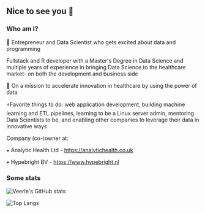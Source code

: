 ## Nice to see you 👋

### Who am I?

🚀 Entrepreneur and Data Scientist who gets excited about data and programming

Fullstack and R developer with a Master's Degree in Data Science and multiple years of experience in bringing Data Science to the healthcare market- on both the development and business side

💚 On a mission to accelerate innovation in healthcare by using the power of data

⚡️Favorite things to do: web application development, building machine learning and ETL pipelines, learning to be a Linux server admin, mentoring Data Scientists to be, and enabling other companies to leverage their data in innovative ways

Company (co-)owner at:

▪️ Analytic Health Ltd - https://analytichealth.co.uk

▪️ Hypebright BV - https://www.hypebright.nl

### Some stats

![Veerle's GitHub stats](https://github-readme-stats-git-master-hypebright.vercel.app/api?username=hypebright&show_icons=true&count_private=true&role=ORGANIZATION_MEMBER,COLLABORATOR)

![Top Langs](https://github-readme-stats-git-master-hypebright.vercel.app/api/top-langs/?username=hypebright&langs_count=8&layout=compact&count_private=true&role=ORGANIZATION_MEMBER,COLLABORATOR)


